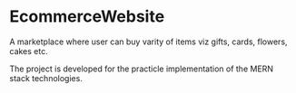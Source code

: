 # EcommerceWebsite
A marketplace where user can buy varity of items viz gifts, cards, flowers, cakes etc.

The project is developed for the practicle implementation of the MERN stack technologies.
